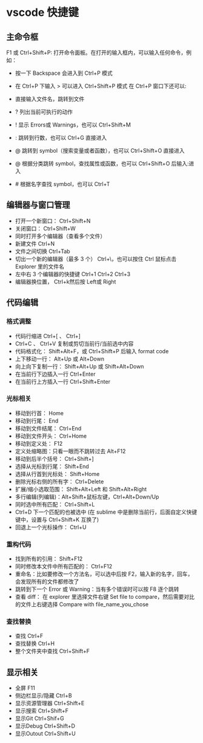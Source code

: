 # vscode 快捷键

## 主命令框
F1 或 Ctrl+Shift+P: 打开命令面板。在打开的输入框内，可以输入任何命令，例如：

* 按一下 Backspace 会进入到 Ctrl+P 模式
* 在 Ctrl+P 下输入 > 可以进入 Ctrl+Shift+P 模式
在 Ctrl+P 窗口下还可以:

* 直接输入文件名，跳转到文件
* ? 列出当前可执行的动作
* ! 显示 Errors或 Warnings，也可以 Ctrl+Shift+M
* : 跳转到行数，也可以 Ctrl+G 直接进入
* @ 跳转到 symbol（搜索变量或者函数），也可以 Ctrl+Shift+O 直接进入
* @ 根据分类跳转 symbol，查找属性或函数，也可以 Ctrl+Shift+O 后输入:进入
* \# 根据名字查找 symbol，也可以 Ctrl+T

## 编辑器与窗口管理
* 打开一个新窗口： Ctrl+Shift+N
* 关闭窗口： Ctrl+Shift+W
* 同时打开多个编辑器（查看多个文件）
* 新建文件 Ctrl+N
* 文件之间切换 Ctrl+Tab
* 切出一个新的编辑器（最多 3 个） Ctrl+\，也可以按住 Ctrl 鼠标点击 Explorer 里的文件名
* 左中右 3 个编辑器的快捷键 Ctrl+1 Ctrl+2 Ctrl+3
* 编辑器换位置， Ctrl+k然后按 Left或 Right

## 代码编辑

### 格式调整

* 代码行缩进 Ctrl+[ 、 Ctrl+]
* Ctrl+C 、 Ctrl+V 复制或剪切当前行/当前选中内容
* 代码格式化： Shift+Alt+F，或 Ctrl+Shift+P 后输入 format code
* 上下移动一行： Alt+Up 或 Alt+Down
* 向上向下复制一行： Shift+Alt+Up 或 Shift+Alt+Down
* 在当前行下边插入一行 Ctrl+Enter
* 在当前行上方插入一行 Ctrl+Shift+Enter

### 光标相关

* 移动到行首： Home
* 移动到行尾： End
* 移动到文件结尾： Ctrl+End
* 移动到文件开头： Ctrl+Home
* 移动到定义处： F12
* 定义处缩略图：只看一眼而不跳转过去 Alt+F12
* 移动到后半个括号： Ctrl+Shift+]
* 选择从光标到行尾： Shift+End
* 选择从行首到光标处： Shift+Home
* 删除光标右侧的所有字： Ctrl+Delete
* 扩展/缩小选取范围： Shift+Alt+Left 和 Shift+Alt+Right
* 多行编辑(列编辑)：Alt+Shift+鼠标左键，Ctrl+Alt+Down/Up
* 同时选中所有匹配： Ctrl+Shift+L
* Ctrl+D 下一个匹配的也被选中 (在 sublime 中是删除当前行，后面自定义快键键中，设置与 Ctrl+Shift+K 互换了)
* 回退上一个光标操作： Ctrl+U

### 重构代码
* 找到所有的引用： Shift+F12
* 同时修改本文件中所有匹配的： Ctrl+F12
* 重命名：比如要修改一个方法名，可以选中后按 F2，输入新的名字，回车，会发现所有的文件都修改了
* 跳转到下一个 Error 或 Warning：当有多个错误时可以按 F8 逐个跳转
* 查看 diff： 在 explorer 里选择文件右键 Set file to compare，然后需要对比的文件上右键选择 Compare with file_name_you_chose  

### 查找替换
* 查找 Ctrl+F
* 查找替换 Ctrl+H
* 整个文件夹中查找 Ctrl+Shift+F

## 显示相关

* 全屏 F11
* 侧边栏显示/隐藏 Ctrl+B
* 显示资源管理器 Ctrl+Shift+E
* 显示搜索 Ctrl+Shift+F
* 显示Git Ctrl+Shif+G
* 显示Debug Ctrl+Shift+D
* 显示Outout Ctrl+Shift+U

